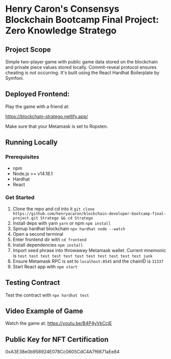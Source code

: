 # Henry Caron's Consensys Blockchain Bootcamp Final Project: Zero Knowledge Stratego

## Project Scope
  Simple two-player game with public game data stored on the blockchain and private piece values stored locally. Commit-reveal protocol ensures cheating is not occurring. It's built using the React Hardhat Boilerplate by Symfoni.

## Deployed Frontend: 
Play the game with a friend at: 

https://blockchain-stratego.netlify.app/

Make sure that your Metamask is set to Ropsten.

## Running Locally

### Prerequisites
- npm
- Node.js >= v14.18.1
- Hardhat
- React

### Get Started

1. Clone the repo and cd into it ```git clone https://github.com/henryacaron/blockchain-developer-bootcamp-final-project.git Stratego && cd Stratego```
2. Install deps with yarn ```yarn``` or npm ```npm install```
3. Spinup hardhat blockchain ```npx hardhat node --watch```
4. Open a second terminal
5. Enter frontend dir with ```cd frontend```
6. Install dependencies ```npm install```
7. Import seed phrase into throwaway Metamask wallet. Current mnemonic is ```test test test test test test test test test test test junk```
8. Ensure Metamask RPC is set to ```localhost:8545``` and the chainID is ```31337```
9. Start React app with ```npm start```

## Testing Contract
Test the contract with ```npx hardhat test```

## Video Example of Game

Watch the game at: https://youtu.be/B4P4yVkCcjE

## Public Key for NFT Certification
0xA3E38e0b958924E078Cc0605CdC4A7f6671aEe84
